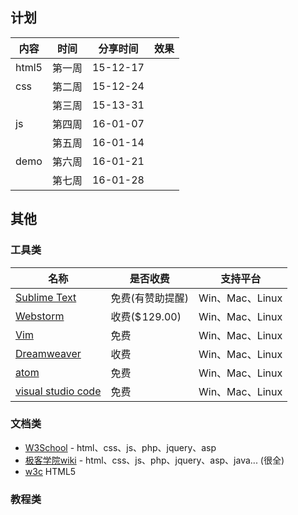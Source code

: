 
## 计划

内容 | 时间 |  分享时间 | 效果
------------ | ------------- | ------- | ------
html5 | 第一周 | 15-12-17
css   | 第二周 | 15-12-24
      | 第三周 | 15-13-31
js    | 第四周 | 16-01-07
	  | 第五周 | 16-01-14
demo  | 第六周 | 16-01-21
	  | 第七周 | 16-01-28
	  

## 其他

### 工具类

名称 | 是否收费 |  支持平台 | 
------------ | ------------- | -------
[Sublime Text](http://www.sublimetext.com/3) | 免费(有赞助提醒) | Win、Mac、Linux
[Webstorm](https://www.jetbrains.com/webstorm/) | 收费($ 129.00) | Win、Mac、Linux
[Vim](http://www.vim.org/download.php)| 免费 | Win、Mac、Linux
[Dreamweaver](http://www.adobe.com/products/dreamweaver.html) | 收费 | Win、Mac、Linux
[atom](https://atom.io/) | 免费 | Win、Mac、Linux
[visual studio code](https://code.visualstudio.com/) | 免费 | Win、Mac、Linux

### 文档类

- [W3School](http://www.w3school.com.cn/) - html、css、js、php、jquery、asp
- [极客学院wiki](http://wiki.jikexueyuan.com/) - html、css、js、php、jquery、asp、java... (很全)
- [w3c](http://www.w3.org/html/ig/zh/wiki/HTML5) HTML5

### 教程类

